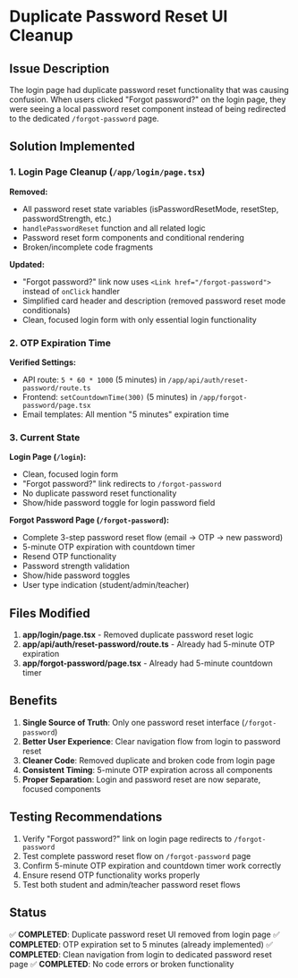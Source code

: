 # Duplicate Password Reset UI Cleanup

## Issue Description
The login page had duplicate password reset functionality that was causing confusion. When users clicked "Forgot password?" on the login page, they were seeing a local password reset component instead of being redirected to the dedicated `/forgot-password` page.

## Solution Implemented

### 1. Login Page Cleanup (`/app/login/page.tsx`)

**Removed:**
- All password reset state variables (isPasswordResetMode, resetStep, passwordStrength, etc.)
- `handlePasswordReset` function and all related logic
- Password reset form components and conditional rendering
- Broken/incomplete code fragments

**Updated:**
- "Forgot password?" link now uses `<Link href="/forgot-password">` instead of `onClick` handler
- Simplified card header and description (removed password reset mode conditionals)
- Clean, focused login form with only essential login functionality

### 2. OTP Expiration Time

**Verified Settings:**
- API route: `5 * 60 * 1000` (5 minutes) in `/app/api/auth/reset-password/route.ts`
- Frontend: `setCountdownTime(300)` (5 minutes) in `/app/forgot-password/page.tsx`
- Email templates: All mention "5 minutes" expiration time

### 3. Current State

**Login Page (`/login`):**
- Clean, focused login form
- "Forgot password?" link redirects to `/forgot-password`
- No duplicate password reset functionality
- Show/hide password toggle for login password field

**Forgot Password Page (`/forgot-password`):**
- Complete 3-step password reset flow (email → OTP → new password)
- 5-minute OTP expiration with countdown timer
- Resend OTP functionality
- Password strength validation
- Show/hide password toggles
- User type indication (student/admin/teacher)

## Files Modified

1. **app/login/page.tsx** - Removed duplicate password reset logic
2. **app/api/auth/reset-password/route.ts** - Already had 5-minute OTP expiration
3. **app/forgot-password/page.tsx** - Already had 5-minute countdown timer

## Benefits

1. **Single Source of Truth**: Only one password reset interface (`/forgot-password`)
2. **Better User Experience**: Clear navigation flow from login to password reset
3. **Cleaner Code**: Removed duplicate and broken code from login page
4. **Consistent Timing**: 5-minute OTP expiration across all components
5. **Proper Separation**: Login and password reset are now separate, focused components

## Testing Recommendations

1. Verify "Forgot password?" link on login page redirects to `/forgot-password`
2. Test complete password reset flow on `/forgot-password` page
3. Confirm 5-minute OTP expiration and countdown timer work correctly
4. Ensure resend OTP functionality works properly
5. Test both student and admin/teacher password reset flows

## Status

✅ **COMPLETED**: Duplicate password reset UI removed from login page
✅ **COMPLETED**: OTP expiration set to 5 minutes (already implemented)
✅ **COMPLETED**: Clean navigation from login to dedicated password reset page
✅ **COMPLETED**: No code errors or broken functionality
